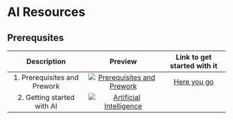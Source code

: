 # AI Resources

## Prerequsites

|                      Description                       |                                                                                                                 Preview                                                                                                                  |                                  Link to get started with it                                   |
| :----------------------------------------------------: | :--------------------------------------------------------------------------------------------------------------------------------------------------------------------------------------------------------------------------------------: | :--------------------------------------------------------------------------------------------: |
|              1. Prerequisites and Prework              | <center> [![Prerequisites and Prework](https://developers.google.com/static/machine-learning/images/intro-with-1_960.png "Introduction to ML And AI")](https://www.youtube.com/watch?v=BmDricQGK6w "Introduction to ML and AI") <center> | [Here you go](https://developers.google.com/machine-learning/crash-course/prereqs-and-prework) |
| 2. Getting started with AI  |                                                      [![Artificial Intelligence](https://www.srimax.com/wp-content/uploads/2020/01/Importance-of-Artificial-Intelligence.jpeg "The School Of AI")](https://theschoolof.ai/ "The School Of AI")                                                      |
